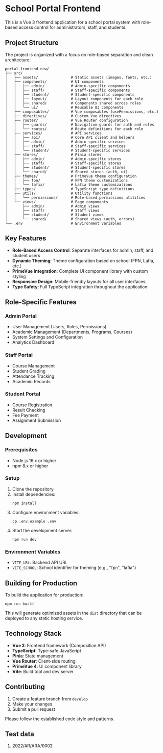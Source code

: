# School Portal Frontend

This is a Vue 3 frontend application for a school portal system with role-based access control for administrators, staff, and students.

## Project Structure

The project is organized with a focus on role-based separation and clean architecture:

```
portal-frontend-new/
├── src/
│   ├── assets/               # Static assets (images, fonts, etc.)
│   ├── components/           # UI components
│   │   ├── admin/            # Admin-specific components
│   │   ├── staff/            # Staff-specific components
│   │   ├── student/          # Student-specific components
│   │   ├── layout/           # Layout components for each role
│   │   ├── shared/           # Components shared across roles
│   │   └── ui/               # Reusable UI components
│   ├── composables/          # Vue composables (usePermissions, etc.)
│   ├── directives/           # Custom Vue directives
│   ├── router/               # Vue Router configuration
│   │   ├── guards/           # Navigation guards for auth and roles
│   │   └── routes/           # Route definitions for each role
│   ├── services/             # API services
│   │   ├── api/              # Core API client and helpers
│   │   ├── admin/            # Admin-specific services
│   │   ├── staff/            # Staff-specific services
│   │   └── student/          # Student-specific services
│   ├── stores/               # Pinia stores
│   │   ├── admin/            # Admin-specific stores
│   │   ├── staff/            # Staff-specific stores
│   │   ├── student/          # Student-specific stores
│   │   └── shared/           # Shared stores (auth, ui)
│   ├── themes/               # PrimeVue theme configuration
│   │   ├── fpn/              # FPN theme customizations
│   │   └── lafia/            # Lafia theme customizations
│   ├── types/                # TypeScript type definitions
│   ├── utils/                # Utility functions
│   │   └── permissions/      # Role-based permissions utilities
│   └── views/                # Page components
│       ├── admin/            # Admin views
│       ├── staff/            # Staff views
│       ├── student/          # Student views
│       └── shared/           # Shared views (auth, errors)
└── .env                      # Environment variables
```

## Key Features

- **Role-Based Access Control**: Separate interfaces for admin, staff, and student users
- **Dynamic Theming**: Theme configuration based on school (FPN, Lafia, etc.)
- **PrimeVue Integration**: Complete UI component library with custom styling
- **Responsive Design**: Mobile-friendly layouts for all user interfaces
- **Type Safety**: Full TypeScript integration throughout the application

## Role-Specific Features

### Admin Portal
- User Management (Users, Roles, Permissions)
- Academic Management (Departments, Programs, Courses)
- System Settings and Configuration
- Analytics Dashboard

### Staff Portal
- Course Management
- Student Grading
- Attendance Tracking
- Academic Records

### Student Portal
- Course Registration
- Result Checking
- Fee Payment
- Assignment Submission

## Development

### Prerequisites
- Node.js 16.x or higher
- npm 8.x or higher

### Setup
1. Clone the repository
2. Install dependencies:
   ```
   npm install
   ```
3. Configure environment variables:
   ```
   cp .env.example .env
   ```
4. Start the development server:
   ```
   npm run dev
   ```

### Environment Variables

- `VITE_URL`: Backend API URL
- `VITE_SCHOOL`: School identifier for theming (e.g., "fpn", "lafia")

## Building for Production

To build the application for production:

```
npm run build
```

This will generate optimized assets in the `dist` directory that can be deployed to any static hosting service.

## Technology Stack

- **Vue 3**: Frontend framework (Composition API)
- **TypeScript**: Type-safe JavaScript
- **Pinia**: State management
- **Vue Router**: Client-side routing
- **PrimeVue 4**: UI component library
- **Vite**: Build tool and dev server

## Contributing

1. Create a feature branch from `develop`
2. Make your changes
3. Submit a pull request

Please follow the established code style and patterns.

## Test data
1. 2022/AR/ARA/0002
